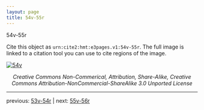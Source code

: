 ```yaml
---
layout: page
title: 54v-55r
---
```


54v-55r

Cite this object as `urn:cite2:hmt:e3pages.v1:54v-55r`.  The full image is linked to a citation tool you can use to cite regions of the image.

[![54v](http://www.homermultitext.org/iipsrv?IIIF=/project/homer/pyramidal/deepzoom/hmt/e3bifolio/v1/E3_54v_55r.tif/full/800,/0/default.jpg)](http://www.homermultitext.org/ict2/?urn=urn:cite2:hmt:e3bifolio.v1:E3_54v_55r) 

<p style="text-align: center; font-style: italic;">Creative Commons Non-Commerical, Attribution, Share-Alike, Creative Commons Attribution-NonCommercial-ShareAlike 3.0 Unported License</p>

---

previous: [53v-54r](../53v-54r/) | next: [55v-56r](../55v-56r/)